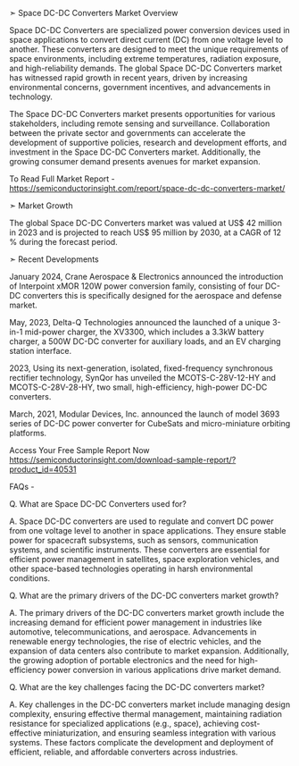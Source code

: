➣ Space DC-DC Converters Market Overview

Space DC-DC Converters are specialized power conversion devices used in space applications to convert direct current (DC) from one voltage level to another. These converters are designed to meet the unique requirements of space environments, including extreme temperatures, radiation exposure, and high-reliability demands. The global Space DC-DC Converters market has witnessed rapid growth in recent years, driven by increasing environmental concerns, government incentives, and advancements in technology.

The Space DC-DC Converters market presents opportunities for various stakeholders, including remote sensing and surveillance. Collaboration between the private sector and governments can accelerate the development of supportive policies, research and development efforts, and investment in the Space DC-DC Converters market. Additionally, the growing consumer demand presents avenues for market expansion.

To Read Full Market Report -
https://semiconductorinsight.com/report/space-dc-dc-converters-market/

➣ Market Growth

The global Space DC-DC Converters market was valued at US$ 42 million in 2023 and is projected to reach US$ 95 million by 2030, at a CAGR of 12 % during the forecast period.

➣ Recent Developments

January 2024, Crane Aerospace & Electronics announced the introduction of Interpoint xMOR 120W power conversion family, consisting of four DC-DC converters this is specifically designed for the aerospace and defense market.

May, 2023, Delta-Q Technologies announced the launched of a unique 3-in-1 mid-power charger, the XV3300, which includes a 3.3kW battery charger, a 500W DC-DC converter for auxiliary loads, and an EV charging station interface.

2023, Using its next-generation, isolated, fixed-frequency synchronous rectifier technology, SynQor has unveiled the MCOTS-C-28V-12-HY and MCOTS-C-28V-28-HY, two small, high-efficiency, high-power DC-DC converters.

March, 2021, Modular Devices, Inc. announced the launch of model 3693 series of DC-DC power converter for CubeSats and micro-miniature orbiting platforms.

Access Your Free Sample Report Now
https://semiconductorinsight.com/download-sample-report/?product_id=40531

FAQs -


Q. What are Space DC-DC Converters used for?

A. Space DC-DC converters are used to regulate and convert DC power from one voltage level to another in space applications. They ensure stable power for spacecraft subsystems, such as sensors, communication systems, and scientific instruments. These converters are essential for efficient power management in satellites, space exploration vehicles, and other space-based technologies operating in harsh environmental conditions.



Q. What are the primary drivers of the DC-DC converters market growth?

A. The primary drivers of the DC-DC converters market growth include the increasing demand for efficient power management in industries like automotive, telecommunications, and aerospace. Advancements in renewable energy technologies, the rise of electric vehicles, and the expansion of data centers also contribute to market expansion. Additionally, the growing adoption of portable electronics and the need for high-efficiency power conversion in various applications drive market demand.



Q. What are the key challenges facing the DC-DC converters market?

A. Key challenges in the DC-DC converters market include managing design complexity, ensuring effective thermal management, maintaining radiation resistance for specialized applications (e.g., space), achieving cost-effective miniaturization, and ensuring seamless integration with various systems. These factors complicate the development and deployment of efficient, reliable, and affordable converters across industries.
